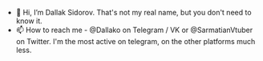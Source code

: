 - 👋 Hi, I’m Dallak Sidorov. That's not my real name, but you don't need to know it.
- 📫 How to reach me - @Dallako on Telegram / VK or @SarmatianVtuber on Twitter. I'm the most active on telegram, on the other platforms much less.

<!---
Dallako/Dallako is a ✨ special ✨ repository because its `README.md` (this file) appears on your GitHub profile.
You can click the Preview link to take a look at your changes.
--->
